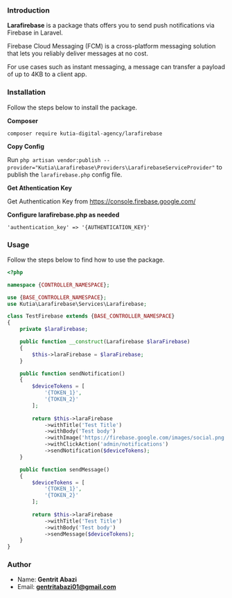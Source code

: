 ### Introduction

**Larafirebase** is a package thats offers you to send push notifications via Firebase in Laravel.

Firebase Cloud Messaging (FCM) is a cross-platform messaging solution that lets you reliably deliver messages at no cost.

For use cases such as instant messaging, a message can transfer a payload of up to 4KB to a client app.

### Installation

Follow the steps below to install the package.


**Composer**

```
composer require kutia-digital-agency/larafirebase
```

**Copy Config**

Run `php artisan vendor:publish --provider="Kutia\Larafirebase\Providers\LarafirebaseServiceProvider"` to publish the `larafirebase.php` config file.

**Get Athentication Key**

Get Authentication Key from https://console.firebase.google.com/

**Configure larafirebase.php as needed**

```
'authentication_key' => '{AUTHENTICATION_KEY}'
```

### Usage

Follow the steps below to find how to use the package.

```php
<?php

namespace {CONTROLLER_NAMESPACE};

use {BASE_CONTROLLER_NAMESPACE};
use Kutia\Larafirebase\Services\Larafirebase;

class TestFirebase extends {BASE_CONTROLLER_NAMESPACE}
{
    private $laraFirebase;

    public function __construct(Larafirebase $laraFirebase)
    {
        $this->laraFirebase = $laraFirebase;
    }

    public function sendNotification()
    {
        $deviceTokens = [
            '{TOKEN_1}',
            '{TOKEN_2}'
        ];
        
        return $this->laraFirebase
            ->withTitle('Test Title')
            ->withBody('Test body')
            ->withImage('https://firebase.google.com/images/social.png')
            ->withClickAction('admin/notifications')
            ->sendNotification($deviceTokens);
    }

    public function sendMessage()
    {
        $deviceTokens = [
            '{TOKEN_1}',
            '{TOKEN_2}'
        ];
        
        return $this->laraFirebase
            ->withTitle('Test Title')
            ->withBody('Test body')
            ->sendMessage($deviceTokens);
    }
}
```

### Author
* Name: **Gentrit Abazi**
* Email: **gentritabazi01@gmail.com**
